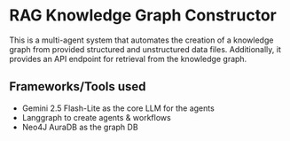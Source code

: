 # RAG Knowledge Graph Constructor

This is a multi-agent system that automates the creation of a knowledge graph from provided structured 
and unstructured data files. Additionally, it provides an API endpoint for retrieval from the knowledge graph.

## Frameworks/Tools used

- Gemini 2.5 Flash-Lite as the core LLM for the agents
- Langgraph to create agents & workflows
- Neo4J AuraDB as the graph DB